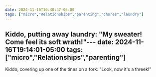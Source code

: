 ```yaml
---
date: 2024-11-16T10:40:47-05:00
tags: ["micro","Relationships","parenting","chores","laundry"]
---
```

Kiddo, putting away laundry: "My sweater! Come feel its soft wrath!"---
date: 2024-11-16T19:14:01-05:00
tags: ["micro","Relationships","parenting"]
---
Kiddo, covering up one of the tines on a fork: "Look, now it's a threek!"